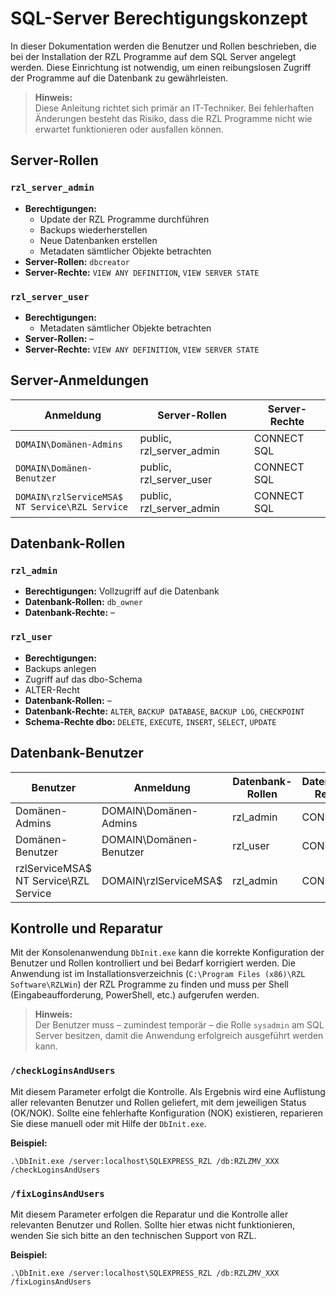 # SQL-Server Berechtigungskonzept

In dieser Dokumentation werden die Benutzer und Rollen beschrieben, die bei der Installation der RZL Programme auf dem SQL Server angelegt werden. Diese Einrichtung ist notwendig, um einen reibungslosen Zugriff der Programme auf die Datenbank zu gewährleisten.

> **Hinweis:**  
> Diese Anleitung richtet sich primär an IT-Techniker. Bei fehlerhaften Änderungen besteht das Risiko, dass die RZL Programme nicht wie erwartet funktionieren oder ausfallen können.

## Server-Rollen

### `rzl_server_admin`
- **Berechtigungen:**  
    - Update der RZL Programme durchführen  
    - Backups wiederherstellen  
    - Neue Datenbanken erstellen  
    - Metadaten sämtlicher Objekte betrachten
- **Server-Rollen:** `dbcreator`
- **Server-Rechte:** `VIEW ANY DEFINITION`, `VIEW SERVER STATE`

### `rzl_server_user`
- **Berechtigungen:**  
    - Metadaten sämtlicher Objekte betrachten
- **Server-Rollen:** –
- **Server-Rechte:** `VIEW ANY DEFINITION`, `VIEW SERVER STATE`

## Server-Anmeldungen

| Anmeldung                                           | Server-Rollen            | Server-Rechte |
| --------------------------------------------------- | ------------------------ | ------------- |
| `DOMAIN\Domänen-Admins`                             | public, rzl_server_admin | CONNECT SQL   |
| `DOMAIN\Domänen-Benutzer`                           | public, rzl_server_user  | CONNECT SQL   |
| `DOMAIN\rzlServiceMSA$`<br>`NT Service\RZL Service` | public, rzl_server_admin | CONNECT SQL   |

## Datenbank-Rollen

### `rzl_admin`
- **Berechtigungen:** Vollzugriff auf die Datenbank
- **Datenbank-Rollen:** `db_owner`
- **Datenbank-Rechte:** –

### `rzl_user`
- **Berechtigungen:**  
- Backups anlegen  
- Zugriff auf das dbo-Schema  
- ALTER-Recht
- **Datenbank-Rollen:** –
- **Datenbank-Rechte:** `ALTER`, `BACKUP DATABASE`, `BACKUP LOG`, `CHECKPOINT`
- **Schema-Rechte dbo:** `DELETE`, `EXECUTE`, `INSERT`, `SELECT`, `UPDATE`

## Datenbank-Benutzer

| Benutzer                                 | Anmeldung               | Datenbank-Rollen | Datenbank-Rechte |
| ---------------------------------------- | ----------------------- | ---------------- | ---------------- |
| Domänen-Admins                           | DOMAIN\Domänen-Admins   | rzl_admin        | CONNECT          |
| Domänen-Benutzer                         | DOMAIN\Domänen-Benutzer | rzl_user         | CONNECT          |
| rzlServiceMSA$<br>NT Service\RZL Service | DOMAIN\rzlServiceMSA$   | rzl_admin        | CONNECT          |

## Kontrolle und Reparatur

Mit der Konsolenanwendung `DbInit.exe` kann die korrekte Konfiguration der Benutzer und Rollen kontrolliert und bei Bedarf korrigiert werden. Die Anwendung ist im Installationsverzeichnis (`C:\Program Files (x86)\RZL Software\RZLWin`) der RZL Programme zu finden und muss per Shell (Eingabeaufforderung, PowerShell, etc.) aufgerufen werden.

> **Hinweis:**  
> Der Benutzer muss – zumindest temporär – die Rolle `sysadmin` am SQL Server besitzen, damit die Anwendung erfolgreich ausgeführt werden kann.

### `/checkLoginsAndUsers`
Mit diesem Parameter erfolgt die Kontrolle. Als Ergebnis wird eine Auflistung aller relevanten Benutzer und Rollen geliefert, mit dem jeweiligen Status (OK/NOK). Sollte eine fehlerhafte Konfiguration (NOK) existieren, reparieren Sie diese manuell oder mit Hilfe der `DbInit.exe`.

**Beispiel:**
```shell
.\DbInit.exe /server:localhost\SQLEXPRESS_RZL /db:RZLZMV_XXX /checkLoginsAndUsers
```

### `/fixLoginsAndUsers`
Mit diesem Parameter erfolgen die Reparatur und die Kontrolle aller relevanten Benutzer und Rollen. Sollte hier etwas nicht funktionieren, wenden Sie sich bitte an den technischen Support von RZL.

**Beispiel:**
```shell
.\DbInit.exe /server:localhost\SQLEXPRESS_RZL /db:RZLZMV_XXX /fixLoginsAndUsers
```